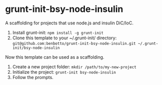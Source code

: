 # grunt-init-bsy-node-insulin
A scaffolding for projects that use node.js and insulin DiC/IoC.

1. Install grunt-init: `npm install -g grunt-init`
2. Clone this template to your ~/.grunt-init/ directory: `git@github.com:benbotto/grunt-init-bsy-node-insulin.git ~/.grunt-init/bsy-node-insulin`

Now this template can be used as a scaffolding.

1. Create a new project folder: `mkdir /path/to/my-new-project`
2. Initialize the project: `grunt-init bsy-node-insulin`
3. Follow the prompts.
